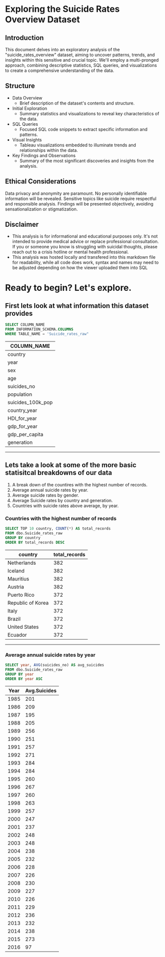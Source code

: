 # Exploring the Suicide Rates Overview Dataset

## Introduction

This document delves into an exploratory analysis of the "suicide_rates_overview" dataset, aiming to uncover patterns, trends, and insights within this sensitive and crucial topic. We'll employ a multi-pronged approach, combining descriptive statistics, SQL queries, and visualizations to create a comprehensive understanding of the data.

## Structure

* Data Overview
  * Brief description of the dataset's contents and structure.
* Initial Exploration
  * Summary statistics and visualizations to reveal key characteristics of the data.
* SQL Queries
  * Focused SQL code snippets to extract specific information and patterns.
* Visual Insights
  * Tableau visualizations embedded to illuminate trends and relationships within the data.
* Key Findings and Observations
  * Summary of the most significant discoveries and insights from the analysis.
## Ethical Considerations

Data privacy and anonymity are paramount. No personally identifiable information will be revealed.
Sensitive topics like suicide require respectful and responsible analysis.
Findings will be presented objectively, avoiding sensationalization or stigmatization.
## Disclaimer

* This analysis is for informational and educational purposes only. It's not intended to provide medical advice or replace professional consultation. If you or someone you know is struggling with suicidal thoughts, please reach out to a crisis hotline or mental health professional.
* This analysis was hosted locally and transfered into this markdown file for readability, while all code does work, syntax and names may need to be adjusted depending on how the viewer uploaded them into SQL


# Ready to begin? Let's explore.
## First lets look at what information this dataset provides

```sql 
SELECT COLUMN_NAME
FROM INFORMATION_SCHEMA.COLUMNS
WHERE TABLE_NAME = 'Suicide_rates_raw"
```
|COLUMN_NAME|
|---|
|country|
|year|
|sex|
|age|
|suicides_no|
|population|
|suicides_100k_pop|
|country_year|
|HDI_for_year|
|gdp_for_year|
|gdp_per_capita|
|generation|
---

## Lets take a look at some of the more basic statisitcal breakdowns of our data
1. A break down of the countires with the highest number of records.
2. Average annual suicide rates by year.
3. Average suicide rates by gender.
4. Average Suicide rates by country and generation.
5. Countries with suicide rates above average, by year.

### Countries with the highest number of records
```sql
SELECT TOP 10 country, COUNT(*) AS total_records
FROM dbo.Suicide_rates_raw
GROUP BY country
ORDER BY total_records DESC
```
|country|total_records|
|---|---|
|Netherlands|382|
|Iceland|382|
|Mauritius|382|
|Austria|382|
|Puerto Rico|372|
|Republic of Korea|372|
|Italy|372|
|Brazil|372|
|United States|372|
|Ecuador|372|
---
### Average annual suicide rates by year
```sql
SELECT year, AVG(suicides_no) AS avg_suicides
FROM dbo.Suicide_rates_raw
GROUP BY year
ORDER BY year ASC
```
|Year|Avg.Suicides|
|---|---|
|1985|201|
|1986|209|
|1987|195|
|1988|205|
|1989|256|
|1990|251|
|1991|257|
|1992|271|
|1993|284|
|1994|284|
|1995|260|
|1996|267|
|1997|260|
|1998|263|
|1999|257|
|2000|247|
|2001|237|
|2002|248|
|2003|248|
|2004|238|
|2005|232|
|2006|228|
|2007|226|
|2008|230|
|2009|227|
|2010|226|
|2011|229|
|2012|236|
|2013|232|
|2014|238|
|2015|273|
|2016|97


